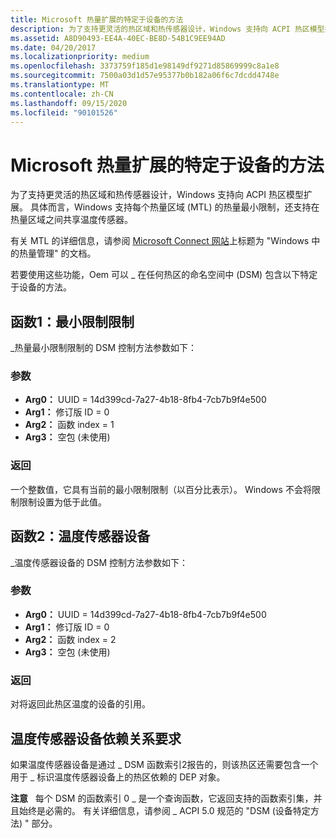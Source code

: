 ```yaml
---
title: Microsoft 热量扩展的特定于设备的方法
description: 为了支持更灵活的热区域和热传感器设计，Windows 支持向 ACPI 热区模型扩展。
ms.assetid: A8D90493-EE4A-40EC-BE8D-54B1C9EE94AD
ms.date: 04/20/2017
ms.localizationpriority: medium
ms.openlocfilehash: 3373759f185d1e98149df9271d85869999c8a1e8
ms.sourcegitcommit: 7500a03d1d57e95377b0b182a06f6c7dcdd4748e
ms.translationtype: MT
ms.contentlocale: zh-CN
ms.lasthandoff: 09/15/2020
ms.locfileid: "90101526"
---
```

# <a name="device-specific-method-for-microsoft-thermal-extensions"></a>Microsoft 热量扩展的特定于设备的方法


为了支持更灵活的热区域和热传感器设计，Windows 支持向 ACPI 热区模型扩展。 具体而言，Windows 支持每个热量区域 (MTL) 的热量最小限制，还支持在热量区域之间共享温度传感器。

有关 MTL 的详细信息，请参阅 [Microsoft Connect 网站](/collaborate/connect-redirect?DownloadID=48106)上标题为 "Windows 中的热量管理" 的文档。

若要使用这些功能，Oem 可以 \_ 在任何热区的命名空间中 (DSM) 包含以下特定于设备的方法。

## <a name="function-1-minimum-throttle-limit"></a>函数1：最小限制限制


\_热量最小限制限制的 DSM 控制方法参数如下：

### <a name="arguments"></a>参数

-   **Arg0：** UUID = 14d399cd-7a27-4b18-8fb4-7cb7b9f4e500
-   **Arg1：** 修订版 ID = 0
-   **Arg2：** 函数 index = 1
-   **Arg3：** 空包 (未使用) 

### <a name="return"></a>返回

一个整数值，它具有当前的最小限制限制（以百分比表示）。 Windows 不会将限制限制设置为低于此值。
## <a name="function-2-temperature-sensor-device"></a>函数2：温度传感器设备


\_温度传感器设备的 DSM 控制方法参数如下：

### <a name="arguments"></a>参数

-   **Arg0：** UUID = 14d399cd-7a27-4b18-8fb4-7cb7b9f4e500
-   **Arg1：** 修订版 ID = 0
-   **Arg2：** 函数 index = 2
-   **Arg3：** 空包 (未使用) 

### <a name="return"></a>返回

对将返回此热区温度的设备的引用。
## <a name="temperature-sensor-device-dependency-requirement"></a>温度传感器设备依赖关系要求


如果温度传感器设备是通过 \_ DSM 函数索引2报告的，则该热区还需要包含一个用于 \_ 标识温度传感器设备上的热区依赖的 DEP 对象。

**注意**   每个 DSM 的函数索引 0 \_ 是一个查询函数，它返回支持的函数索引集，并且始终是必需的。 有关详细信息，请参阅 \_ ACPI 5.0 规范的 "DSM (设备特定方法) " 部分。

 

 

